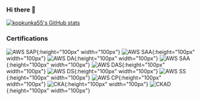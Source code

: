 ### Hi there 👋

[![kopkunka55's GitHub stats](https://github-readme-stats.vercel.app/api?username=kopkunka55)](https://github.com/anuraghazra/github-readme-stats)

### Certifications

![AWS SAP](certifications/aws-certified-solutions-architect-professional.png){:height="100px" width="100px"}
![AWS SAA](certifications/aws-certified-solutions-architect-associate.png){:height="100px" width="100px"}
![AWS DA](certifications/aws-certified-developer-associate.png){:height="100px" width="100px"}
![AWS SAA](certifications/aws-certified-sysops-administrator-associate.png){:height="100px" width="100px"}
![AWS DAS](certifications/aws-certified-data-analytics-specialty.png){:height="100px" width="100px"}
![AWS DS](certifications/aws-certified-database-specialty.png){:height="100px" width="100px"}
![AWS SS](certifications/aws-certified-security-specialty.png){:height="100px" width="100px"}
![AWS CP](certifications/aws-certified-cloud-practitioner.png){:height="100px" width="100px"}
![CKA](certifications/cka-certified-kubernetes-administrator.png){:height="100px" width="100px"}
![CKAD](certifications/ckad-certified-kubernetes-application-developer.png){:height="100px" width="100px"}
<!--
**kopkunka55/kopkunka55** is a ✨ _special_ ✨ repository because its `README.md` (this file) appears on your GitHub profile.

Here are some ideas to get you started:

- 🔭 I’m currently working on ...
- 🌱 I’m currently learning ...
- 👯 I’m looking to collaborate on ...
- 🤔 I’m looking for help with ...
- 💬 Ask me about ...
- 📫 How to reach me: ...
- 😄 Pronouns: ...
- ⚡ Fun fact: ...
-->
